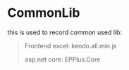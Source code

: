 # CommonLib

this is used to record common used lib:

> Frontend excel:
> kendo.all.min.js
>
> asp.net core:
> EPPlus.Core

